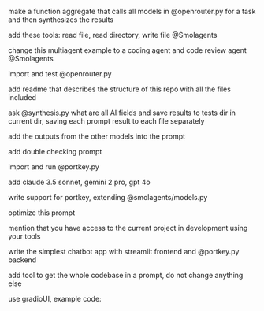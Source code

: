 make a function aggregate that calls all models in @openrouter.py for a task and then synthesizes the results

add these tools: read file, read directory, write file @Smolagents

change this multiagent example to a coding agent and code review agent @Smolagents

import and test @openrouter.py

add readme that describes the structure of this repo with all the files included

ask @synthesis.py what are all AI fields and save results to tests dir in current dir, saving each prompt result to each file separately

add the outputs from the other models into the prompt

add double checking prompt 

import and run @portkey.py 

add claude 3.5 sonnet, gemini 2 pro, gpt 4o 

write support for portkey, extending @smolagents/models.py

optimize this prompt

mention that you have access to the current project in development using your tools

write the simplest chatbot app with streamlit frontend and @portkey.py backend

add tool to get the whole codebase in a prompt, do not change anything else

use gradioUI, example code: